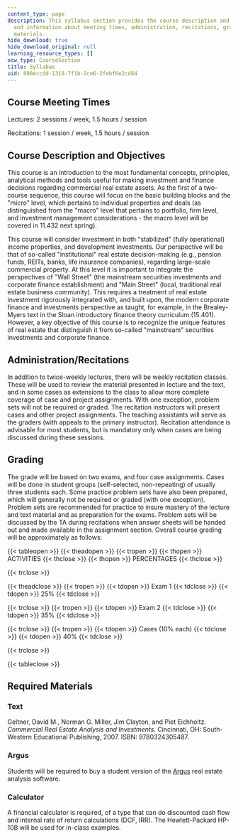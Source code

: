 ```yaml
---
content_type: page
description: This syllabus section provides the course description and objectives,
  and information about meeting times, administration, recitations, grading, and required
  materials.
hide_download: true
hide_download_original: null
learning_resource_types: []
ocw_type: CourseSection
title: Syllabus
uid: 808eccdd-1318-7f1b-2ce6-2febf6e2cd64
---
```


Course Meeting Times
--------------------

Lectures: 2 sessions / week, 1.5 hours / session

Recitations: 1 session / week, 1.5 hours / session

Course Description and Objectives
---------------------------------

This course is an introduction to the most fundamental concepts, principles, analytical methods and tools useful for making investment and finance decisions regarding commercial real estate assets. As the first of a two-course sequence, this course will focus on the basic building blocks and the "micro" level, which pertains to individual properties and deals (as distinguished from the "macro" level that pertains to portfolio, firm level, and investment management considerations - the macro level will be covered in 11.432 next spring).

This course will consider investment in both "stabilized" (fully operational) income properties, and development investments. Our perspective will be that of so-called "institutional" real estate decision-making (e.g., pension funds, REITs, banks, life insurance companies), regarding large-scale commercial property. At this level it is important to integrate the perspectives of "Wall Street" (the mainstream securities investments and corporate finance establishment) and "Main Street" (local, traditional real estate business community). This requires a treatment of real estate investment rigorously integrated with, and built upon, the modern corporate finance and investments perspective as taught, for example, in the Brealey-Myers text in the Sloan introductory finance theory curriculum (15.401). However, a key objective of this course is to recognize the unique features of real estate that distinguish it from so-called "mainstream" securities investments and corporate finance.

Administration/Recitations
--------------------------

In addition to twice-weekly lectures, there will be weekly recitation classes. These will be used to review the material presented in lecture and the text, and in some cases as extensions to the class to allow more complete coverage of case and project assignments. With one exception, problem sets will not be required or graded. The recitation instructors will present cases and other project assignments. The teaching assistants will serve as the graders (with appeals to the primary instructor). Recitation attendance is advisable for most students, but is mandatory only when cases are being discussed during these sessions.

Grading
-------

The grade will be based on two exams, and four case assignments. Cases will be done in student groups (self-selected, non-repeating) of usually three students each. Some practice problem sets have also been prepared, which will generally not be required or graded (with one exception). Problem sets are recommended for practice to insure mastery of the lecture and text material and as preparation for the exams. Problem sets will be discussed by the TA during recitations when answer sheets will be handed out and made available in the assignment section. Overall course grading will be approximately as follows:

{{< tableopen >}}
{{< theadopen >}}
{{< tropen >}}
{{< thopen >}}
ACTIVITIES
{{< thclose >}}
{{< thopen >}}
PERCENTAGES
{{< thclose >}}

{{< trclose >}}

{{< theadclose >}}
{{< tropen >}}
{{< tdopen >}}
Exam 1
{{< tdclose >}}
{{< tdopen >}}
25%
{{< tdclose >}}

{{< trclose >}}
{{< tropen >}}
{{< tdopen >}}
Exam 2
{{< tdclose >}}
{{< tdopen >}}
35%
{{< tdclose >}}

{{< trclose >}}
{{< tropen >}}
{{< tdopen >}}
Cases (10% each)
{{< tdclose >}}
{{< tdopen >}}
40%
{{< tdclose >}}

{{< trclose >}}

{{< tableclose >}}

Required Materials
------------------

### Text

Geltner, David M., Norman G. Miller, Jim Clayton, and Piet Eichholtz. _Commercial Real Estate Analysis and Investments_. Cincinnati, OH: South-Western Educational Publishing, 2007. ISBN: 9780324305487.

### Argus

Students will be required to buy a student version of the [Argus](http://www.argussoftware.com/) real estate analysis software.

### Calculator

A financial calculator is required, of a type that can do discounted cash flow and internal rate of return calculations (DCF, IRR). The Hewlett-Packard HP-10B will be used for in-class examples.